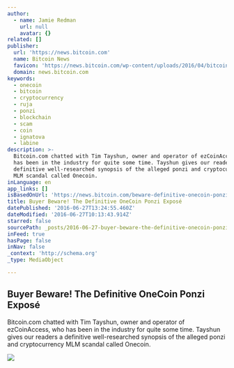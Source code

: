 ```yaml
---
author:
  - name: Jamie Redman
    url: null
    avatar: {}
related: []
publisher:
  url: 'https://news.bitcoin.com'
  name: Bitcoin News
  favicon: 'https://news.bitcoin.com/wp-content/uploads/2016/04/bitcoin_fav.png'
  domain: news.bitcoin.com
keywords:
  - onecoin
  - bitcoin
  - cryptocurrency
  - ruja
  - ponzi
  - blockchain
  - scam
  - coin
  - ignatova
  - labine
description: >-
  Bitcoin.com chatted with Tim Tayshun, owner and operator of ezCoinAccess, who
  has been in the industry for quite some time. Tayshun gives our readers a
  definitive well-researched synopsis of the alleged ponzi and cryptocurrency
  MLM scandal called Onecoin.
inLanguage: en
app_links: []
isBasedOnUrl: 'https://news.bitcoin.com/beware-definitive-onecoin-ponzi/'
title: Buyer Beware! The Definitive OneCoin Ponzi Exposé
datePublished: '2016-06-27T13:24:55.460Z'
dateModified: '2016-06-27T10:13:43.914Z'
starred: false
sourcePath: _posts/2016-06-27-buyer-beware-the-definitive-onecoin-ponzi-expose.md
inFeed: true
hasPage: false
inNav: false
_context: 'http://schema.org'
_type: MediaObject

---
```

<article style=""><h1>Buyer Beware! The Definitive OneCoin Ponzi Exposé</h1><p>Bitcoin.com chatted with Tim Tayshun, owner and operator of ezCoinAccess, who has been in the industry for quite some time. Tayshun gives our readers a definitive well-researched synopsis of the alleged ponzi and cryptocurrency MLM scandal called Onecoin.</p><img src="https://news.bitcoin.com/wp-content/uploads/2016/06/Buyer-Beware-The-Definitive-Onecoin-Ponzi-Expose.jpg" /></article>